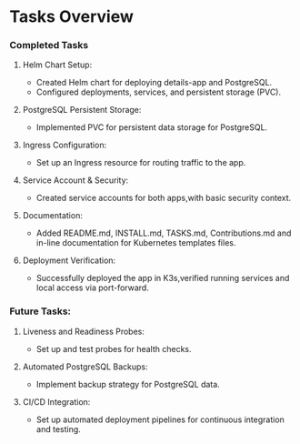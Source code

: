 # Tasks Overview

### Completed Tasks

1. Helm Chart Setup:

   - Created Helm chart for deploying details-app and PostgreSQL.
   - Configured deployments, services, and persistent storage (PVC).

2. PostgreSQL Persistent Storage:

   - Implemented PVC for persistent data storage for PostgreSQL.

3. Ingress Configuration:

   - Set up an Ingress resource for routing traffic to the app.

4. Service Account & Security:

   - Created service accounts for both apps,with basic security context.

5. Documentation:

   - Added README.md, INSTALL.md, TASKS.md, Contributions.md and in-line documentation for Kubernetes templates files.

6. Deployment Verification:
   - Successfully deployed the app in K3s,verified running services and local access via port-forward.

### Future Tasks:

1. Liveness and Readiness Probes:

   - Set up and test probes for health checks.

2. Automated PostgreSQL Backups:

   - Implement backup strategy for PostgreSQL data.

3. CI/CD Integration:
   - Set up automated deployment pipelines for continuous integration and testing.
